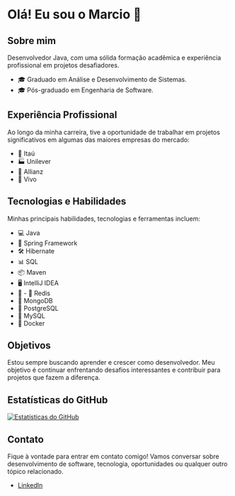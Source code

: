 # Olá! Eu sou o Marcio 👋

## Sobre mim

Desenvolvedor Java, com uma sólida formação acadêmica e experiência profissional em projetos desafiadores.

- 🎓 Graduado em Análise e Desenvolvimento de Sistemas.
- 🎓 Pós-graduado em Engenharia de Software.

## Experiência Profissional

Ao longo da minha carreira, tive a oportunidade de trabalhar em projetos significativos em algumas das maiores empresas do mercado:

- 🏦 Itaú
- 🏭 Unilever
- 🏢 Allianz
- 📱 Vivo

## Tecnologias e Habilidades

Minhas principais habilidades, tecnologias e ferramentas incluem:

- 💻 Java
- 💼 Spring Framework
- 🛠️ Hibernate
- 📊 SQL
- 📦 Maven
- 🖥️ IntelliJ IDEA
- 📱 -   💾 Redis
-   🍃 MongoDB
-   🐘 PostgreSQL
-   🐬 MySQL
-   🐳 Docker

## Objetivos

Estou sempre buscando aprender e crescer como desenvolvedor. Meu objetivo é continuar enfrentando desafios interessantes e contribuir para projetos que fazem a diferença.

## Estatísticas do GitHub

[![Estatísticas do GitHub](https://github-readme-stats.vercel.app/api?username=M4rcioOliveira&show_icons=true&theme=dark)](https://github.com/M4rcioOliveira)

## Contato

Fique à vontade para entrar em contato comigo! Vamos conversar sobre desenvolvimento de software, tecnologia, oportunidades ou qualquer outro tópico relacionado.

- [LinkedIn](https://www.linkedin.com/in/marcioco)

